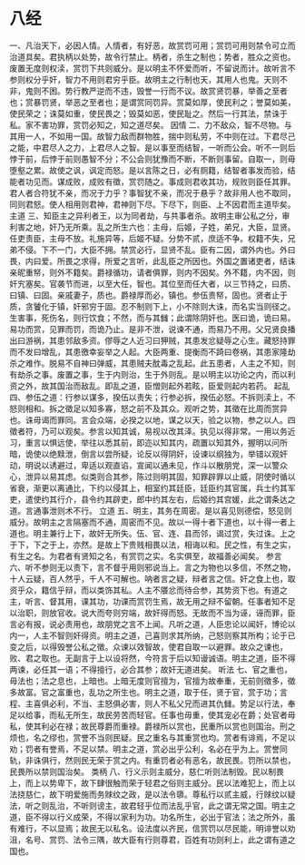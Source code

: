 # 八经
一、凡治天下，必因人情。人情者，有好恶，故赏罚可用；赏罚可用则禁令可立而治道具矣。君执柄以处势，故令行禁止。柄者，杀生之制也；势者，胜众之资也。废置无度则权渎，赏罚下共则威分。是以明主不怀爱而听，不留说而计。故听言不参则权分乎奸，智力不用则君穷乎臣。故明主之行制也天，其用人也鬼。天则不非，鬼则不困。势行教严逆而不违，毁誉一行而不议。故赏贤罚暴，举善之至者也；赏暴罚贤，举恶之至者也；是谓赏同罚异。赏莫如厚，使民利之；誉莫如美，使民荣之；诛莫如重，使民畏之；毁莫如恶，使民耻之。然后一行其法，禁诛于私。家不害功罪，赏罚必知之，知之道尽矣。
因情
二、力不敌众，智不尽物。与其用一人，不如用一国。故智力敌而群物胜，揣中则私劳，不中则在过。下君尽己之能，中君尽人之力，上君尽人之智。是以事至而结智，一听而公会。听不一则后悖于前，后悖于前则愚智不分；不公会则犹豫而不断，不断则事留。自取一，则毋堕壑之累。故使之讽，讽定而怒。是以言陈之日，必有厕籍，结智者事发而验，结能者功见而。谋成败，成败有徵，赏罚随之。事成则君收其功，规败则臣任其罪。君人者合符犹不亲，而况于力乎？事智犹不亲，而况于悬乎？故非用人也不取同，同则君怒。使人相用则君神，君神则下尽。下尽下，则臣、上不因君而主道毕矣。
主道
三、知臣主之异利者王，以为同者劫，与共事者杀。故明主审公私之分，审利害之地，奸乃无所乘。乱之所生六也：主母，后姬，子姓，弟兄，大臣，显贤。任吏责臣，主母不放。礼施异等，后姬不疑。分势不贰，庶适不争。权籍不失，兄弟不侵。下不一门，大臣不拥。禁赏必行，显贤不乱。臣有二因，谓外内也。外曰畏，内曰爱。所畏之求得，所爱之言听，此乱臣之所因也。外国之置诸吏者，结诛亲昵重帑，则外不籍矣。爵禄循功，请者俱罪，则内不因矣。外不籍，内不因，则奸宄塞矣。官袭节而进，以至大任，智也。其位至而任大者，以三节持之，曰质、曰镇、曰固。亲戚妻子，质也。爵禄厚而必，镇也。参伍贵帑，固也。贤者止于质，贪饕化于镇，奸邪穷于固。忍不制则下上，小不除则大诛，而名实当则径之。生害事，死伤名，则行饮食；不然，而与其雠；此谓除阴奸也。医曰诡，诡曰易。易功而赏，见罪而罚，而诡乃止。是非不泄，说谏不通，而易乃不用。父兄贤良播出曰游祸，其患邻敌多资。僇辱之人近习曰狎贼，其患发忿疑辱之心生。藏怒持罪而不发曰增乱，其患徼幸妄举之人起。大臣两重、提衡而不踦曰卷祸，其患家隆劫杀之难作。脱易不自神曰弹威，其患贼夫酖毒之乱起。此五患者，人主之不知，则有劫杀之事。废置之事，生于内则治，生于外则乱。是以明主以功论之内，而以利资之外，故其国治而敌乱。即乱之道，臣憎则起外若眩，臣爱则起内若药。
起乱
四、参伍之道：行参以谋多，揆伍以责失；行参必拆，揆伍必怒。不拆则渎上，不怒则相和。拆之徵足以知多寡，怒之前不及其众。观听之势，其徵在比周而赏异也。诛毋谒而罪同。言会众端，必揆之以地，谋之以天，验之以物，参之以人。四徵者符，乃可以观矣。参言以知其诚，易视以改其泽。执见以得非常。一用以务近习，重言以惧远使，举往以悉其前，即迩以知其内，疏置以知其外，握明以问所暗，诡使以绝黩泄，倒言以尝所疑，论反以得阴奸，设谏以纲独为，举错以观奸动，明说以诱避过，卑适以观直谄，宣闻以通未见，作斗以散朋党，深一以警众心，泄异以易其虑。似类则合其参，陈过则明其固，知罪辟罪以止威，阴使时循以省衰，渐更以离通比，下约以侵其上，相室约其廷臣，廷臣约其官属，兵士约其军吏，遣使约其行介，县令约其辟吏，郎中约其左右，后姬约其宫媛，此之谓条达之道。言通事泄则术不行。
立道
五、明主，其务在周密。是以喜见则德偿，怒见则威分。故明主之言隔塞而不通，周密而不见。故以一得十者下道也，以十得一者上道也。明主兼行上下，故奸无所失。伍、官、连、县而邻，谒过赏，失过诛。上之于下，下之于上，亦然。是故上下贵贱相畏以法，相诲以和。民之性，有生之实，有生之名。为君者有贤知之名，有赏罚之实。名实俱至，故福善必闻矣。
参言
六、听不参则无以责下，言不督乎用则邪说当上。言之为物也以多信，不然之物，十人云疑，百人然乎，千人不可解也。呐者言之疑，辩者言之信。奸之食上也，取资乎众，籍信乎辩，而以类饰其私。人主不餍忿而待合参，其势资下也。有道之主，听言、督其用，课其功，功课而赏罚生焉，故无用之辩不留朝。任事者知不足以治职，则放官收。说大而夸则穷端，故奸得而怒。无故而不当为诬，诬而罪，臣言必有报，说必责用也，故朋党之言不上闻。凡听之道，人臣忠论以闻奸，博论以内一，人主不智则奸得资。明主之道，己喜则求其所纳，己怒则察其所构；论于已变之后，以得毁誉公私之徵。众谏以效智故，使君自取一以避罪。故众之谏也，败、君之取也。无副言于上以设将然，今符言于后以知谩诚语。明主之道，臣不得两谏，必任其一语；不得擅行，必合其参；故奸无道进矣。
听法
七、官之重也，毋法也；法之息也，上暗也。上暗无度则官擅为，官擅为故奉重，无前则徵多，徵多故富。官之富重也，乱功之所生也。明主之道，取于任，贤于官，赏于功；言程、主喜俱必利，不当、主怒俱必害，则人不私父兄而进其仇雠。势足以行法，奉足以给事，而私无所生，故民劳苦而轻官。任事也毋重，使其宠必在爵；处官者毋私，使其利必在禄；故民尊爵而重禄。爵禄所以赏也，民重所以赏也则国治。刑之烦也，名之缪也，赏誉不当则民疑。民之重名与其重赏也均。赏者有诽焉，不足以劝；罚者有誉焉，不足以禁。明主之道，赏必出乎公利，名必在乎为上。赏誉同轨，非诛俱行，然则民无荣于赏之内。有重罚者必有恶名，故民畏。罚所以禁也，民畏所以禁则国治矣。
类柄
八、行义示则主威分，慈仁听则法制毁。民以制畏上，而上以势卑下，故下肆很触而荣于轻君之俗则主威分。民以法难犯上，而上以法挠慈仁，故下明爱施而务赇纹之政，是以法令隳。尊私行以贰主威，行赇纹以疑法，听之则乱治，不听则谤主，故君轻乎位而法乱乎官，此之谓无常之国。明主之道，臣不得以行义成荣，不得以家利为功。功名所生，必出于官法；法之所外，虽有难行，不以显焉；故民无以私名。设法度以齐民，信赏罚以尽民能，明诽誉以劝沮，名号、赏罚、法令三隅，故大臣有行则尊君，百姓有功则利上，此之谓有道之国也。
